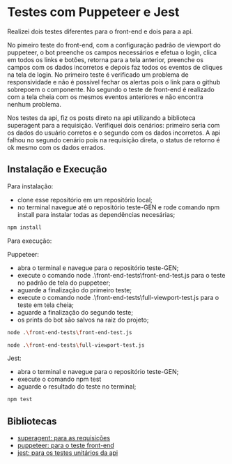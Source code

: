 # Testes com Puppeteer e Jest

Realizei dois testes diferentes para o front-end e dois para a api.

No pimeiro teste do front-end, com a configuração padrão de viewport do puppeteer, o bot preenche os campos necessários e efetua o login, clica em todos os links e botões, 
retorna para a tela anterior, preenche os campos com os dados incorretos e depois faz todos os eventos de cliques na tela de login.
No primeiro teste é verificado um problema de responsividade e não é possível fechar os alertas pois o link para o github sobrepoem o componente.
No segundo o teste de front-end é realizado com a tela cheia com os mesmos eventos anteriores e não encontra nenhum problema.

Nos testes da api, fiz os posts direto na api utilizando a biblioteca superagent para a requisição.
Verifiquei dois cenários: primeiro seria com os dados do usuário corretos e o segundo com os dados incorretos.
A api falhou no segundo cenário pois na requisição direta, o status de retorno é ok mesmo com os dados errados.

## Instalação e Execução 

Para instalação: 
  - clone esse repositório em um repositório local;
  - no terminal navegue até o repositório teste-GEN e rode comando npm install para instalar todas as dependências necesárias;
```bash
npm install
```
  
  Para execução:

Puppeteer:
   - abra o terminal e navegue para o repositório teste-GEN;
   - execute o comando node .\front-end-tests\front-end-test.js para o teste no padrão de tela do puppeteer;
   - aguarde a finalização do primeiro teste;
   - execute o comando node .\front-end-tests\full-viewport-test.js para o teste em tela cheia;
   - aguarde a finalização do segundo teste;
   - os prints do bot são salvos na raiz do projeto;
```bash
node .\front-end-tests\front-end-test.js
```  
```bash
node .\front-end-tests\full-viewport-test.js
```
    
Jest:  
  - abra o terminal e navegue para o repositório teste-GEN;
  - execute o comando npm test
  - aguarde o resultado do teste no terminal;
```bash
npm test
```
   
## Bibliotecas

- [superagent: para as requisições](https://www.npmjs.com/package/superagent)
- [puppeteer: para o teste front-end](https://www.npmjs.com/package/puppeteer)
- [jest: para os testes unitários da api](https://www.npmjs.com/package/jest)
   
